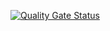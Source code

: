 [![Quality Gate Status](https://sonarcloud.io/api/project_badges/measure?project=PustakaOne_bookshop&metric=alert_status)](https://sonarcloud.io/summary/new_code?id=PustakaOne_bookshop)
